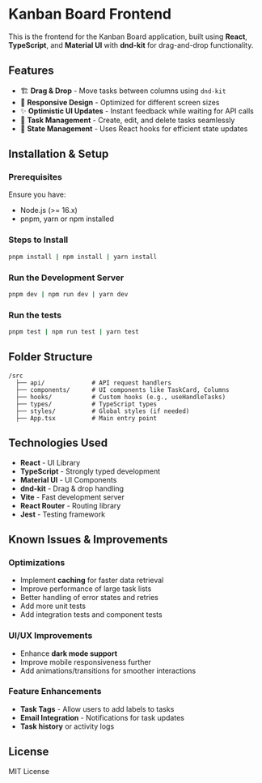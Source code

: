 # Kanban Board Frontend

This is the frontend for the Kanban Board application, built using **React**, **TypeScript**, and **Material UI** with **dnd-kit** for drag-and-drop functionality.

## Features
- 🏗 **Drag & Drop** - Move tasks between columns using `dnd-kit`
- 🎨 **Responsive Design** - Optimized for different screen sizes
- ✨ **Optimistic UI Updates** - Instant feedback while waiting for API calls
- 🚀 **Task Management** - Create, edit, and delete tasks seamlessly
- 🔄 **State Management** - Uses React hooks for efficient state updates

## Installation & Setup

### Prerequisites
Ensure you have:
- Node.js (>= 16.x)
- pnpm, yarn or npm installed

### Steps to Install
```sh
pnpm install | npm install | yarn install 
```

### Run the Development Server
```sh
pnpm dev | npm run dev | yarn dev 
```

### Run the tests
```sh
pnpm test | npm run test | yarn test
```

## Folder Structure
```
/src
  ├── api/             # API request handlers
  ├── components/      # UI components like TaskCard, Columns
  ├── hooks/           # Custom hooks (e.g., useHandleTasks)
  ├── types/           # TypeScript types
  ├── styles/          # Global styles (if needed)
  ├── App.tsx          # Main entry point
```

## Technologies Used
- **React** - UI Library
- **TypeScript** - Strongly typed development
- **Material UI** - UI Components
- **dnd-kit** - Drag & drop handling
- **Vite** - Fast development server
- **React Router** - Routing library
- **Jest** - Testing framework

## Known Issues & Improvements

### Optimizations
- Implement **caching** for faster data retrieval
- Improve performance of large task lists
- Better handling of error states and retries
- Add more unit tests
- Add integration tests and component tests
### UI/UX Improvements
- Enhance **dark mode support**
- Improve mobile responsiveness further
- Add animations/transitions for smoother interactions

### Feature Enhancements
- **Task Tags** - Allow users to add labels to tasks
- **Email Integration** - Notifications for task updates
- **Task history** or activity logs

## License
MIT License

